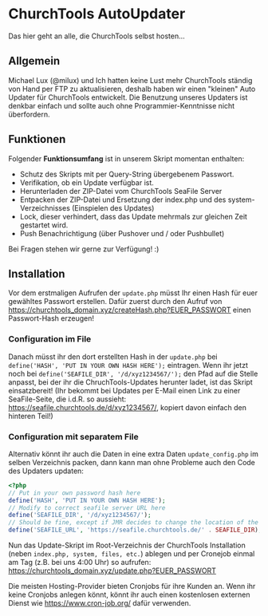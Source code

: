 # ChurchTools AutoUpdater
Das hier geht an alle, die ChurchTools selbst hosten...

## Allgemein

Michael Lux (@milux) und Ich hatten keine Lust mehr ChurchTools ständig von Hand per FTP zu aktualisieren, deshalb haben wir einen "kleinen" Auto Updater für ChurchTools entwickelt.
Die Benutzung unseres Updaters ist denkbar einfach und sollte auch ohne Programmier-Kenntnisse nicht überfordern.

## Funktionen

Folgender **Funktionsumfang** ist in unserem Skript momentan enthalten:

+ Schutz des Skripts mit per Query-String übergebenem Passwort.
+ Verifikation, ob ein Update verfügbar ist.
+ Herunterladen der ZIP-Datei vom ChurchTools SeaFile Server
+ Entpacken der ZIP-Datei und Ersetzung der index.php und des system-Verzeichnisses (Einspielen des Updates)
+ Lock, dieser verhindert, dass das Update mehrmals zur gleichen Zeit gestartet wird.
+ Push Benachrichtigung (über Pushover und / oder Pushbullet)

Bei Fragen stehen wir gerne zur Verfügung! :)

## Installation

Vor dem erstmaligen Aufrufen der `update.php` müsst Ihr einen Hash für euer gewähltes Passwort erstellen.
Dafür zuerst durch den Aufruf von <https://churchtools_domain.xyz/createHash.php?EUER_PASSWORT> einen Passwort-Hash erzeugen!

### Configuration im File
Danach müsst ihr den dort erstellten Hash in der `update.php` bei `define('HASH', 'PUT IN YOUR OWN HASH HERE');` eintragen.
Wenn ihr jetzt noch bei `define('SEAFILE_DIR', '/d/xyz1234567/');` den Pfad auf die Stelle anpasst, bei der ihr die ChruchTools-Updates herunter ladet, ist das Skript einsatzbereit!
(Ihr bekommt bei Updates per E-Mail einen Link zu einer SeaFile-Seite, die i.d.R. so aussieht: https://seafile.churchtools.de/d/xyz1234567/, kopiert davon einfach den hinteren Teil!) 

### Configuration mit separatem File
Alternativ könnt ihr auch die Daten in eine extra Daten `update_config.php` im selben Verzeichnis packen, dann kann man ohne Probleme auch den Code des Updaters updaten:
```php
<?php
// Put in your own password hash here
define('HASH', 'PUT IN YOUR OWN HASH HERE');
// Modify to correct seafile server URL here
define('SEAFILE_DIR', '/d/xyz1234567/');
// Should be fine, except if JMR decides to change the location of the SeaFile server... ;)
define('SEAFILE_URL', 'https://seafile.churchtools.de/' . SEAFILE_DIR);
```

Nun das Update-Skript im Root-Verzeichnis der ChurchTools Installation (neben `index.php, system, files, etc.`) ablegen und per Cronejob einmal am Tag (z.B. bei uns 4:00 Uhr) so aufrufen:
<https://churchtools_domain.xyz/update.php?EUER_PASSWORT>

Die meisten Hosting-Provider bieten Cronjobs für ihre Kunden an.
Wenn ihr keine Cronjobs anlegen könnt, könnt ihr auch einen kostenlosen externen Dienst wie https://www.cron-job.org/ dafür verwenden.
